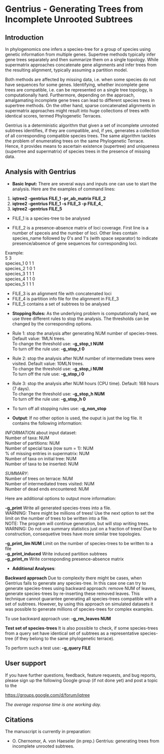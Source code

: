 Gentrius - Generating Trees from Incomplete Unrooted Subtrees
=======

Introduction
------------
In phylogenomics one infers a species-tree for a group of species using genetic information from multiple genes. Supertree methods typically infer gene trees separately and then summarize them on a single topology. While supermatrix approaches concatenate gene alignments and infer trees from the resulting alignment, typically assuming a partition model.

Both methods are affected by missing data, i.e. when some species do not have sequences for some genes. Identifying, whether incomplete gene trees are compatible, i.e. can be represented on a single tree topology, is computationally hard. Furthermore, depending on the approach, amalgamating incomplete gene trees can lead to different species trees in supertree methods. On the other hand, sparse concatenated alignments in supermatrix approaches might result into huge collections of trees with identical scores, termed Phylogenetic Terraces.

Gentrius is a deterministic algorithm that given a set of incomplete unrooted subtrees identifies, if they are compatible, and, if yes, generates a collection of all corresponding compatible species trees. The same algorithm tackles the problem of enumerating trees on the same Phylogenetic Terrace. Hence, it provides means to ascertain existence (supertree) and uniqueness (supertree and supermatrix) of species trees in the presence of missing data.


Analysis with Gentrius
-----------------------

* __Basic Input:__ There are several ways and inputs one can use to start the analysis. Here are the examples of command lines:

1.  __iqtree2 -gentrius FILE_1 -pr_ab_matrix FILE_2__
2.  __iqtree2 -gentrius FILE_1 -s FILE_3 -p FILE_4___
3.  __iqtree2 -gentrius FILE_5__

- FILE_1 is a species-tree to be analysed

- FILE_2 is a presence-absence matrix of loci coverage. 
First line is a number of speceis and the number of loci. Other lines contain species_name followed by 0's and 1's (with space separator) to indicate presence/absence of gene sequences for corresponding loci. 

Example:  
5 3  
species_1 0 1 1  
species_2 1 0 1  
species_3 1 1 1  
species_4 1 1 0  
species_5 1 1 1  

- FILE_3 is an alignment file with concatenated loci
- FILE_4 is partition info file for the alignment in FILE_3
- FILE_5 contains a set of subtrees to be analysed

* __Stopping Rules:__ As the underlying problem is computationally hard, we use three different rules to stop the analysis. The thresholds can be changed by the corresponding options.

- Rule 1: stop the analysis after generating NUM number of species-trees. Default value: 1MLN trees.   
To change the threshold use:  __-g_stop_t NUM__  
To turn off the rule use: __-g_stop_t 0__  

- Rule 2: stop the analysis after NUM number of intermediate trees were visited. Default value: 10MLN trees.   
To change the threshold use:  __-g_stop_i NUM__  
To turn off the rule use: __-g_stop_i 0__  

- Rule 3: stop the analysis after NUM hours (CPU time). Default: 168 hours (7 days).   
To change the threshold use:  __-g_stop_h NUM__  
To turn off the rule use: __-g_stop_h 0__  

- To turn off all stopping rules use: __-g_non_stop__  


* __Output__: If no other option is used, the ouput is just the log file. It contains the following information:

_INFORMATION_ about input dataset:  
Number of taxa: NUM  
Number of partitions: NUM  
Number of special taxa (row sum = 1): NUM  
% of missing entries in supermatrix: NUM  
Number of taxa on initial tree: NUM  
Number of taxa to be inserted: NUM  

_SUMMARY_:  
Number of trees on terrace: NUM  
Number of intermediated trees visited: NUM  
Number of dead ends encountered: NUM  


Here are additional options to output more information:

__-g_print__    Write all generated species-trees into a file.  
WARNING: There might be millions of trees! Use the next option to set the limit on the number of trees to be written into a file.  
NOTE: The program will continue generation, but will stop writing trees.  
WARNING: Do not use summary statistics just on a fraction of trees! Due to construction, consequetive trees have more similar tree topologies.  

__-g_print_lim NUM__    Limit on the number of species-trees to be written to a file  
__-g_print_induced__    Write induced partition subtrees  
__-g_print_m__  Write corresponding presence-absence matrix  


* __Additional Analyses__: 

__Backward approach__ Due to complexity there might be cases, when Gentrius fails to generate any species-tree. In this case one can try to generate species-trees using backward approach: remove NUM of leaves, generate species-trees by re-inserting these removed leaves. This technique cannot guarantee generating all species-trees compatible with a set of subtrees. However, by using this approach on simulated datasets it was possible to generate millions of species-trees for complex examples.

To use backward approach use: __-g_rm_leaves NUM__

__Test set of species-trees__ It is also possible to check, if some species-trees from a query set have identical set of subtrees as a representative species-tree (if they belong to the same phylogenetic terrace). 

To perform such a test use: __-g_query FILE__


User support
------------
If you have further questions, feedback, feature requests, and bug reports, please sign up the following Google group (if not done yet) and post a topic to the 

<https://groups.google.com/d/forum/iqtree>

_The average response time is one working day._

Citations
---------

The manuscript is currently in preparation:
* O. Chernomor, A. von Haeseler (in prep.) Gentrius: generating trees from incomplete unrooted subtrees.
